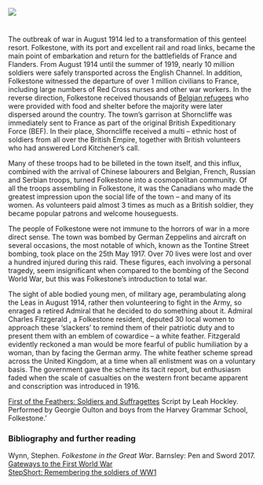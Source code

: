 <a href="https://dev.visual-essays.app"><img src="https://dev-visual-essays.netlify.app/images/ve-button.png"></a>
<param ve-config title="Folkestone and World War 1" author="Martin Watts" layout="vtl" banner="/images/banners/20c.jpg">

<param ve-map center="Q375314" zoom="10">
<param ve-entity eid="Q12892">

#

The outbreak of war in August 1914 led to a transformation of this genteel resort. Folkestone, with its port and excellent rail and road links, became the main point of embarkation and return for the battlefields of France and Flanders. From August 1914 until the summer of 1919, nearly 10 million soldiers were safely transported across the English Channel. In addition, Folkestone witnessed the departure of over 1 million civilians to France, including large numbers of Red Cross nurses and other war workers. In the reverse direction, Folkestone received thousands of [Belgian refugees](/20c/20c-belgian-refugees) who were provided with food and shelter before the majority were later dispersed around the country. The town’s garrison at Shorncliffe was immediately sent to France as part of the original British Expeditionary Force (BEF). In their place, Shorncliffe received a multi – ethnic host of soldiers from all over the British Empire, together with British volunteers who had answered Lord Kitchener’s call.  
<param ve-image url="images/The Doorway of England A80069-72.jpg" label="The Doorway of England" attribution="©The British Library Board. A80069-72 / Maps.C.1.a.9.(31) Images Online">

Many of these troops had to be billeted in the town itself, and this influx, combined with the arrival of Chinese labourers and Belgian, French, Russian and Serbian troops, turned Folkestone into a cosmopolitan community. Of all the troops assembling in Folkestone, it was the Canadians who made the greatest impression upon the social life of the town – and many of its women. As volunteers paid almost 3 times as much as a British soldier, they became popular patrons and welcome houseguests.

The people of Folkestone were not immune to the horrors of war in a more direct sense. The town was bombed by German Zeppelins and aircraft on several occasions, the most notable of which, known as the Tontine Street bombing, took place on the 25th May 1917. Over 70 lives were lost and over a hundred injured during this raid. These figures, each involving a personal tragedy, seem insignificant when compared to the bombing of the Second World War, but this was Folkestone’s introduction to total war.
<param ve-image url="https://stor.artstor.org/stor/c4709d92-4e55-4e57-8e13-8ebd8e7187ed" label="The Road of Remembrance, Folkestone" attribution="© Michelle Crowther">

The sight of able bodied young men, of military age, perambulating along the Leas in August 1914, rather then volunteering to fight in the Army, so enraged a retired Admiral that he decided to do something about it. Admiral Charles Fitzgerald , a Folkestone resident, deputed 30 local women to approach these ‘slackers’ to remind them of their patriotic duty and to present them with an emblem of cowardice – a white feather. Fitzgerald evidently reckoned a man would be more fearful of public humiliation by a woman, than by facing the German army. The white feather scheme spread across the United Kingdom, at a time when all enlistment was on a voluntary basis. The government gave the scheme its tacit report, but enthusiasm faded when the scale of casualties on the western front became apparent and conscription was introduced in 1916.
<param ve-image url="/images/White Feather play.jpg" label="First of the Feathers: Soldiers and Suffragettes" attribution="Georgie Oulton">

[First of the Feathers: Soldiers and Suffragettes]( https://www.youtube.com/watch?v=461nK7mazNo) Script by Leah Hockley. Performed by Georgie Oulton and boys from the Harvey Grammar School, Folkestone.’

### Bibliography and further reading

Wynn, Stephen. _Folkestone in the Great War_. Barnsley: Pen and Sword 2017.  
[Gateways to the First World War](blogs.kent.ac.uk/gateways/folkestone)   
[StepShort: Remembering the soldiers of WW1](www.stepshort.co.uk)   

